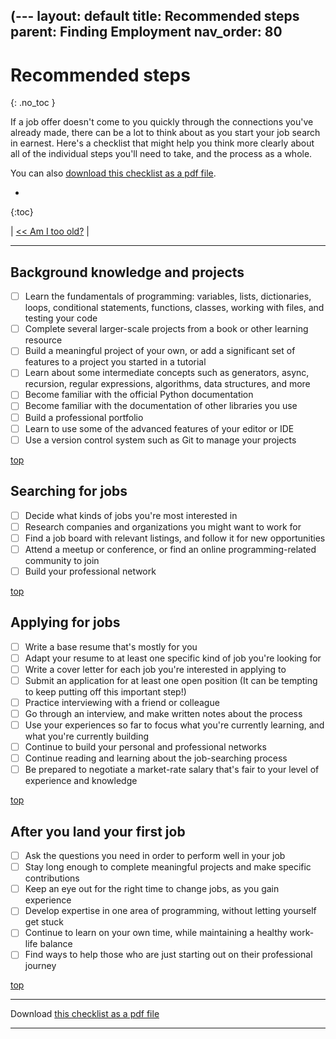 (---
layout: default
title: Recommended steps
parent: Finding Employment
nav_order: 80
---

# Recommended steps
{: .no_toc }

If a job offer doesn't come to you quickly through the connections you've already made, there can be a lot to think about as you start your job search in earnest. Here's a checklist that might help you think more clearly about all of the individual steps you'll need to take, and the process as a whole.

You can also [download this checklist as a pdf file](https://github.com/ehmatthes/pcc_2e/releases/download/1.1/checklist_finding_employment_pcc.pdf).

* 
{:toc}

| [<< Am I too old?](./age_in_tech.md/) |

---

## Background knowledge and projects
- [ ] Learn the fundamentals of programming: variables, lists, dictionaries, loops, conditional statements, functions, classes, working with files, and testing your code
- [ ] Complete several larger-scale projects from a book or other learning resource
- [ ] Build a meaningful project of your own, or add a significant set of features to a project you started in a tutorial
- [ ] Learn about some intermediate concepts such as generators, async, recursion, regular expressions, algorithms, data structures, and more
- [ ] Become familiar with the official Python documentation
- [ ] Become familiar with the documentation of other libraries you use
- [ ] Build a professional portfolio
- [ ] Learn to use some of the advanced features of your editor or IDE
- [ ] Use a version control system such as Git to manage your projects

[top](#top)

## Searching for jobs
- [ ] Decide what kinds of jobs you're most interested in
- [ ] Research companies and organizations you might want to work for
- [ ] Find a job board with relevant listings, and follow it for new opportunities
- [ ] Attend a meetup or conference, or find an online programming-related community to join
- [ ] Build your professional network

[top](#top)

## Applying for jobs
- [ ] Write a base resume that's mostly for you
- [ ] Adapt your resume to at least one specific kind of job you're looking for
- [ ] Write a cover letter for each job you're interested in applying to
- [ ] Submit an application for at least one open position (It can be tempting to keep putting off this important step!)
- [ ] Practice interviewing with a friend or colleague
- [ ] Go through an interview, and make written notes about the process
- [ ] Use your experiences so far to focus what you're currently learning, and what you're currently building
- [ ] Continue to build your personal and professional networks
- [ ] Continue reading and learning about the job-searching process
- [ ] Be prepared to negotiate a market-rate salary that's fair to your level of experience and knowledge

[top](#top)

## After you land your first job
- [ ] Ask the questions you need in order to perform well in your job
- [ ] Stay long enough to complete meaningful projects and make specific contributions
- [ ] Keep an eye out for the right time to change jobs, as you gain experience
- [ ] Develop expertise in one area of programming, without letting yourself get stuck
- [ ] Continue to learn on your own time, while maintaining a healthy work-life balance
- [ ] Find ways to help those who are just starting out on their professional journey

[top](#top)

---

Download [this checklist as a pdf file](https://github.com/ehmatthes/pcc_2e/releases/download/1.1/checklist_finding_employment_pcc.pdf)

---
